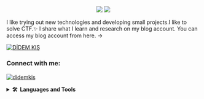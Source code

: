 <div id="header" align="center">
  <img src="https://cdn.dribbble.com/users/1261045/screenshots/11391612/media/58cd07da8fb87504d054fb1d186abcb0.gif" width="400"/>
  
  <img src="https://media.giphy.com/media/M9gbBd9nbDrOTu1Mqx/giphy.gif" width="200"/>
</div>


I like trying out new technologies and developing small projects.I like to solve CTF.✨
I share what I learn and research on my blog account. You can access my blog account from here. -> 

[![DİDEM KIŞ](https://github-readme-medium.vercel.app/?username=didem.kis)](https://medium.com/@didem.kis)


### Connect with me:
<a href="https://www.linkedin.com/in/didemkis/" target="blank"><img align="center" src="https://raw.githubusercontent.com/rahuldkjain/github-profile-readme-generator/master/src/images/icons/Social/linked-in-alt.svg" alt="didemkis" height="30" width="40" /></a> 

[gmail]: mailto:demiribrahimtalha@gmail.com 

<details>
  <summary><b>🛠️&nbsp;&nbsp;Languages&nbsp;and&nbsp;Tools</b></summary>
  <br/>
  <a href="https://www.python.org" target="_blank"> <img src="https://raw.githubusercontent.com/devicons/devicon/master/icons/python/python-original.svg" alt="python" width="40" height="40"/> </a>  <a href="https://www.mysql.com/" target="_blank"> <img src="https://raw.githubusercontent.com/devicons/devicon/master/icons/mysql/mysql-original-wordmark.svg" alt="mysql" width="40" height="40"/> </a> [<img align="left" alt="Adobe XD" width="26px" src=" https://raw.githubusercontent.com/github/explore/cebd63002168a05a6a642f309227eefeccd92950/topics/linux/linux.png" />][linux] [<img align="left" alt="Visual Studio Code" width="26px" src="https://raw.githubusercontent.com/github/explore/80688e429a7d4ef2fca1e82350fe8e3517d3494d/topics/visual-studio-code/visual-studio-code.png" />][vsCode]
[<img align="left" alt="Git" width="26px" src="https://raw.githubusercontent.com/github/explore/80688e429a7d4ef2fca1e82350fe8e3517d3494d/topics/git/git.png" />][git] 
  
 

<img src="https://tryhackme-badges.s3.amazonaws.com/didem.kis.png" alt="TryHackMe">


          
